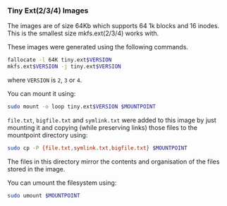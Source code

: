 ### Tiny Ext(2/3/4) Images

The images are of size 64Kb which supports 64 1k blocks and 16 inodes. This is
the smallest size mkfs.ext(2/3/4) works with.

These images were generated using the following commands.

```bash
fallocate -l 64K tiny.ext$VERSION
mkfs.ext$VERSION -j tiny.ext$VERSION
```

where `VERSION` is `2`, `3` or `4`.

You can mount it using:

```bash
sudo mount -o loop tiny.ext$VERSION $MOUNTPOINT
```

`file.txt`, `bigfile.txt` and `symlink.txt` were added to this image by just
mounting it and copying (while preserving links) those files to the mountpoint
directory using:

```bash
sudo cp -P {file.txt,symlink.txt,bigfile.txt} $MOUNTPOINT
```

The files in this directory mirror the contents and organisation of the files
stored in the image.

You can umount the filesystem using:

```bash
sudo umount $MOUNTPOINT
```
